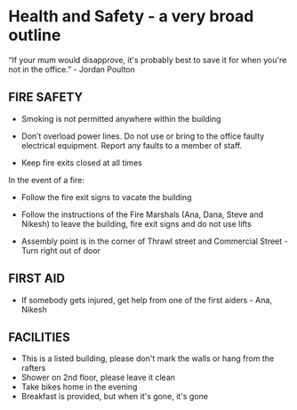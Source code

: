 Health and Safety - a very broad outline
========

“If your mum would disapprove, it's probably best to save it for when you're not in the office.” - Jordan Poulton

FIRE SAFETY
------

* Smoking is not permitted anywhere within the building

* Don’t overload power lines. Do not use or bring to the office faulty electrical equipment. Report any faults to a member of staff.

* Keep fire exits closed at all times

In the event of a fire:

* Follow the fire exit signs to vacate the building

* Follow the instructions of the Fire Marshals (Ana, Dana, Steve and Nikesh) to leave the building, fire exit signs and do not use lifts

* Assembly point is in the corner of Thrawl street and Commercial Street - Turn right out of door

FIRST AID
--------

* If somebody gets injured, get help from one of the first aiders - Ana, Nikesh

FACILITIES
--------
* This is a listed building, please don't mark the walls or hang from the rafters
* Shower on 2nd floor, please leave it clean
* Take bikes home in the evening
* Breakfast is provided, but when it's gone, it's gone
